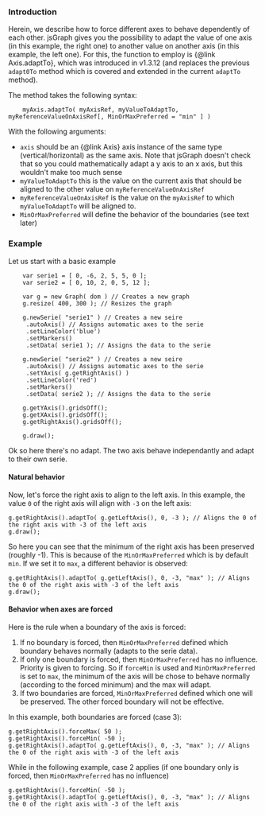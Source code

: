 
<script>
var serie1 = [ 0, -6, 2, 5, 5, 0 ];
var serie2 = [ 0, 10, 2, 0, 5, 12 ];


function makeGraph( dom ) {
	
	var g = new Graph( dom ) // Creates a new graph
	g.resize( 400, 300 ); // Resizes the graph

	g.newSerie( "serie1" ) // Creates a new seire
	 .autoAxis() // Assigns automatic axes to the serie
	 .setLineColor('blue')
	 .setMarkers()
	 .setData( serie1 ); // Assigns the data to the serie

	g.newSerie( "serie2" ) // Creates a new seire
	 .autoAxis() // Assigns automatic axes to the serie
	 .setYAxis( g.getRightAxis() )
	 .setLineColor('red')
	 .setMarkers()
	 .setData( serie2 ); // Assigns the data to the serie

	g.getYAxis().gridsOff();
	g.getXAxis().gridsOff();
	g.getRightAxis().gridsOff();

	g.draw();

	return g;
}

</script>

### Introduction
Herein, we describe how to force different axes to behave dependently of each other. jsGraph gives you the possibility to adapt the value of one axis (in this example, the right one) to another value on another axis (in this example, the left one). For this, the function to employ is {@link Axis.adaptTo}, which was introduced in v1.3.12 (and replaces the previous ```adapt0To``` method which is covered and extended in the current ```adaptTo``` method).

The method takes the following syntax:

```
	myAxis.adaptTo( myAxisRef, myValueToAdaptTo, myReferenceValueOnAxisRef[, MinOrMaxPreferred = "min" ] )
```

With the following arguments:

* ```axis``` should be an {@link Axis} axis instance of the same type (vertical/horizontal) as the same axis. Note that jsGraph doesn't check that so you could mathematically adapt a y axis to an x axis, but this wouldn't make too much sense
* ```myValueToAdaptTo``` this is the value on the current axis that should be aligned to the other value on ```myReferenceValueOnAxisRef```
* ```myReferenceValueOnAxisRef``` is the value on the ```myAxisRef``` to which ```myValueToAdaptTo``` will be aligned to.
* ```MinOrMaxPreferred``` will define the behavior of the boundaries (see text later)

### Example

Let us start with a basic example


```
	var serie1 = [ 0, -6, 2, 5, 5, 0 ];
	var serie2 = [ 0, 10, 2, 0, 5, 12 ];

	var g = new Graph( dom ) // Creates a new graph
	g.resize( 400, 300 ); // Resizes the graph

	g.newSerie( "serie1" ) // Creates a new seire
	 .autoAxis() // Assigns automatic axes to the serie
	 .setLineColor('blue')
	 .setMarkers()
	 .setData( serie1 ); // Assigns the data to the serie

	g.newSerie( "serie2" ) // Creates a new seire
	 .autoAxis() // Assigns automatic axes to the serie
	 .setYAxis( g.getRightAxis() )
	 .setLineColor('red')
	 .setMarkers()
	 .setData( serie2 ); // Assigns the data to the serie

	g.getYAxis().gridsOff();
	g.getXAxis().gridsOff();
	g.getRightAxis().gridsOff();

	g.draw();

```

<div id="example-1" class="jsgraph-example"></div>
<script>
makeGraph("example-1")
</script>

Ok so here there's no adapt. The two axis behave independantly and adapt to their own serie.

#### Natural behavior

Now, let's force the right axis to align to the left axis. In this example, the value ```0``` of the right axis will align with ```-3``` on the left axis:

```
g.getRightAxis().adaptTo( g.getLeftAxis(), 0, -3 ); // Aligns the 0 of the right axis with -3 of the left axis
g.draw();
```

<div id="example-2" class="jsgraph-example"></div>
<script>
var g = makeGraph("example-2");
g.getRightAxis().adaptTo( g.getLeftAxis(), 0, -3 ); // Aligns the 0 of the right axis with -3 of the left axis
g.draw();
</script>

So here you can see that the minimum of the right axis has been preserved (roughly -1). This is because of the ```MinOrMaxPreferred``` which is by default ```min```. If we set it to ```max```, a different behavior is observed:


```
g.getRightAxis().adaptTo( g.getLeftAxis(), 0, -3, "max" ); // Aligns the 0 of the right axis with -3 of the left axis
g.draw();
```
<div id="example-3" class="jsgraph-example"></div>
<script>
var g = makeGraph("example-3");
g.getRightAxis().adaptTo( g.getLeftAxis(), 0, -3, "max" ); // Aligns the 0 of the right axis with -3 of the left axis
g.draw();
</script>

#### Behavior when axes are forced

Here is the rule when a boundary of the axis is forced:

1. If no boundary is forced, then ```MinOrMaxPreferred``` defined which boundary behaves normally (adapts to the serie data).
2. If only one boundary is forced, then ```MinOrMaxPreferred``` has no influence. Priority is given to forcing. So if ```forceMin``` is used and ```MinOrMaxPreferred``` is set to ```max```, the minimum of the axis will be chose to behave normally (according to the forced minimum) and the max will adapt.
3. If two boundaries are forced, ```MinOrMaxPreferred``` defined which one will be preserved. The other forced boundary will not be effective.

In this example, both boundaries are forced (case 3):

```
g.getRightAxis().forceMax( 50 );
g.getRightAxis().forceMin( -50 );
g.getRightAxis().adaptTo( g.getLeftAxis(), 0, -3, "max" ); // Aligns the 0 of the right axis with -3 of the left axis
```

<div id="example-4" class="jsgraph-example"></div>
<script>
var g = makeGraph("example-4");
g.getRightAxis().forceMax( 50 );
g.getRightAxis().forceMin( -50 );
g.getRightAxis().adaptTo( g.getLeftAxis(), 0, -3, "max" ); // Aligns the 0 of the right axis with -3 of the left axis
g.draw();
</script>

While in the following example, case 2 applies (if one boundary only is forced, then ```MinOrMaxPreferred``` has no influence)

```
g.getRightAxis().forceMin( -50 );
g.getRightAxis().adaptTo( g.getLeftAxis(), 0, -3, "max" ); // Aligns the 0 of the right axis with -3 of the left axis
```
<div id="example-5" class="jsgraph-example"></div>
<script>
var g = makeGraph("example-5");
g.getRightAxis().forceMin( -50 );
g.getRightAxis().adaptTo( g.getLeftAxis(), 0, -3, "max" ); // Aligns the 0 of the right axis with -3 of the left axis
g.draw();
</script>
